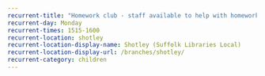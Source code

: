 ```yaml
---
recurrent-title: "Homework club - staff available to help with homework projects, borrowing books etc. Children under 7 must be accompanied by an adult."
recurrent-day: Monday
recurrent-times: 1515-1600
recurrent-location: shotley
recurrent-location-display-name: Shotley (Suffolk Libraries Local)
recurrent-location-display-url: /branches/shotley/
recurrent-category: children
---
```

